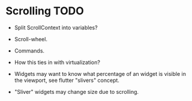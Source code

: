 # Scrolling TODO

* Split ScrollContext into variables?
* Scroll-wheel.
* Commands.

* How this ties in with virtualization?
* Widgets may want to know what percentage of an widget is visible in the viewport, see flutter "slivers" concept.
* "Sliver" widgets may change size due to scrolling.